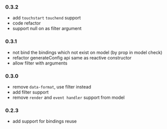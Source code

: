### 0.3.2
* add `touchstart` `touchend` support
* code refactor
* support null on as filter argument

### 0.3.1
* not bind the bindings which not exist on model (by prop in model check)
* refactor generateConfig api same as reactive constructor
* allow filter with arguments

### 0.3.0
* remove `data-format`, use filter instead
* add filter support
* remove `render` and `event handler` support from model

### 0.2.3
* add support for bindings reuse
